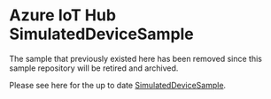 # Azure IoT Hub SimulatedDeviceSample

The sample that previously existed here has been removed since this sample repository will be retired and archived.

Please see here for the up to date [SimulatedDeviceSample](https://github.com/Azure/azure-iot-sdk-csharp/tree/main/iothub/device/samples/Getting%20Started/SimulatedDevice).